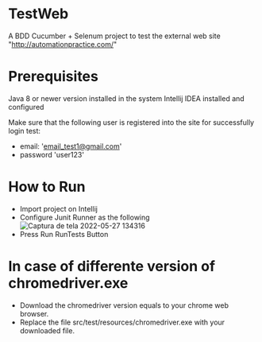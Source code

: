 # TestWeb
A BDD Cucumber + Selenum project to test the external web site "http://automationpractice.com/"

# Prerequisites
Java 8 or newer version installed in the system
Intellij IDEA installed and configured

Make sure that the following user is registered into the site for successfully login test:
 - email: 'email_test1@gmail.com'
 - password 'user123'

# How to Run
- Import project on Intellij
- Configure Junit Runner as the following
![Captura de tela 2022-05-27 134316](https://user-images.githubusercontent.com/40431978/170763397-baaa7648-c9c5-42ad-8e66-1f4756873a24.png)
- Press Run RunTests Button

# In case of differente version of chromedriver.exe
 - Download the chromedriver version equals to your chrome web browser.
 - Replace the file src/test/resources/chromedriver.exe with your downloaded file.
